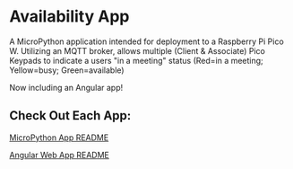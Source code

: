 # Availability App
A MicroPython application intended for deployment to a Raspberry Pi Pico W. Utilizing an MQTT broker, allows multiple (Client & Associate) Pico Keypads to indicate a users "in a meeting" status (Red=in a meeting; Yellow=busy; Green=available)

Now including an Angular app!

## Check Out Each App:
[MicroPython App README](python/README.md)

[Angular Web App README](angular-web/README.md)